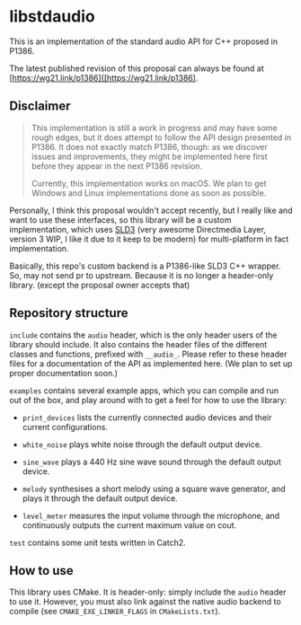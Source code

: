 # libstdaudio

This is an implementation of the standard audio API for C++ proposed in P1386.

The latest published revision of this proposal can always be found at [https://wg21.link/p1386]([https://wg21.link/p1386).

## Disclaimer

> This implementation is still a work in progress and may have some rough edges, but it does attempt to follow the API design
> presented in P1386. It does not exactly match P1386, though: as we discover issues and improvements, they might be implemented here first before they appear in the next P1386 revision.
>
> Currently, this implementation works on macOS. We plan to get Windows and Linux implementations done as soon as possible.

Personally, I think this proposal wouldn't accept recently, but I really like and want to use these interfaces, so this library will be a custom implementation, which uses [SLD3](https://github.com/libsdl-org/SDL) (very awesome Directmedia Layer, version 3 WIP, I like it due to it keep to be modern) for multi-platform in fact implementation.

Basically, this repo's custom backend is a P1386-like SLD3 C++ wrapper. So, may not send pr to upstream. Because it is no longer a header-only library. (except the proposal owner accepts that)

## Repository structure

`include` contains the `audio` header, which is the only header users of the library should include. It also contains the header files of the different classes and functions, prefixed with `__audio_`. Please refer to these header files for a documentation of the API as implemented here. (We plan to set up proper documentation soon.)

`examples` contains several example apps, which you can compile and run out of the box, and play around with to get a feel for how to use the library:

* `print_devices` lists the currently connected audio devices and their current configurations.

* `white_noise` plays white noise through the default output device.

* `sine_wave` plays a 440 Hz sine wave sound through the default output device.

* `melody` synthesises a short melody using a square wave generator, and plays it through the default output device.

* `level_meter` measures the input volume through the microphone, and continuously outputs the current maximum value on cout.

`test` contains some unit tests written in Catch2.

## How to use

This library uses CMake. It is header-only: simply include the `audio` header to use it. However, you must also link against the native audio backend to compile (see `CMAKE_EXE_LINKER_FLAGS` in `CMakeLists.txt`).
